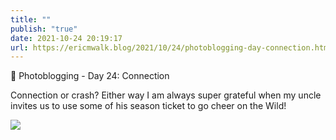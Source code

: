 ```yaml
---
title: ""
publish: "true"
date: 2021-10-24 20:19:17
url: https://ericmwalk.blog/2021/10/24/photoblogging-day-connection.html
---
```


📸 Photoblogging - Day 24: Connection

Connection or crash? Either way I am always super grateful when my uncle invites us to use some of his season ticket to go cheer on the Wild!

![](https://ericmwalk.blog/uploads/2021/4caa98e649.jpg)